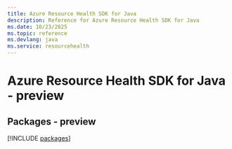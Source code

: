 ```yaml
---
title: Azure Resource Health SDK for Java
description: Reference for Azure Resource Health SDK for Java
ms.date: 10/23/2025
ms.topic: reference
ms.devlang: java
ms.service: resourcehealth
---
```

# Azure Resource Health SDK for Java - preview
## Packages - preview
[!INCLUDE [packages](resource-health-index.md)]